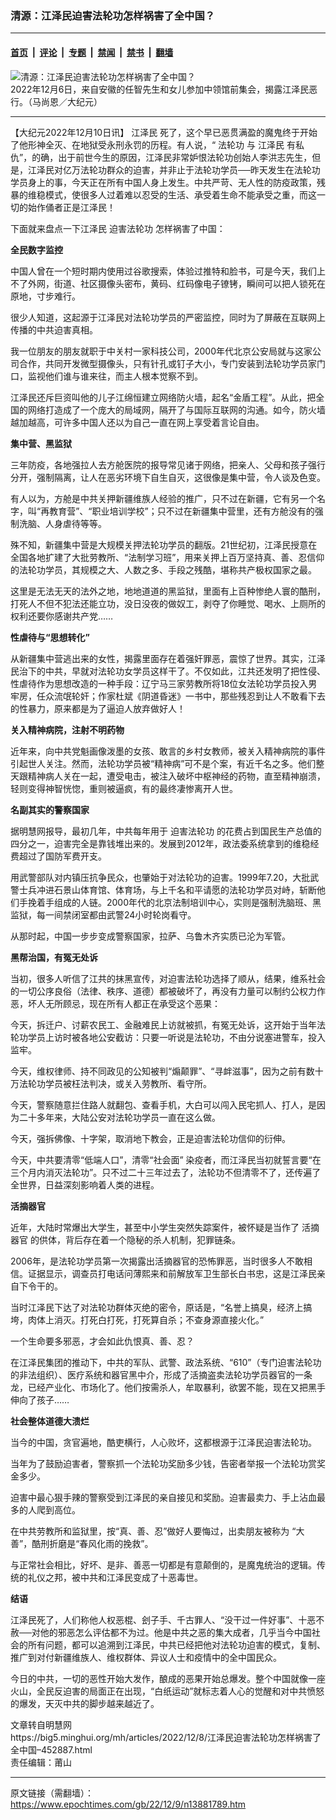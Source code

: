 ### 清源：江泽民迫害法轮功怎样祸害了全中国？

---

#### [首页](../../../..?n13881789) &nbsp;|&nbsp; [评论](../../../../../epoch-comment?n13881789) &nbsp;|&nbsp; [专题](../../../../../epoch-special?n13881789) &nbsp;|&nbsp; [禁闻](../../../../../epoch-news?n13881789) &nbsp;|&nbsp; [禁书](../../../../../books?n13881789) &nbsp;|&nbsp; [翻墙](https://github.com/gfw-breaker/nogfw/blob/master/README.md?n13881789)


<div><img alt="清源：江泽民迫害法轮功怎样祸害了全中国？" class="attachment-djy_600_400 size-djy_600_400 wp-post-image" src="https://i.epochtimes.com/assets/uploads/2022/12/id13880516-IMG_0622-600x400.jpg"/>
<div class="caption">
 2022年12月6日，来自安徽的任智先生和女儿参加中领馆前集会，揭露江泽民恶行。（马尚恩／大纪元）
</div></div><hr/><div class="post_content" id="artbody" itemprop="articleBody">
 <!-- article content begin -->
 <p>
  【大纪元2022年12月10日讯】
  <ok href="https://www.epochtimes.com/gb/tag/%E6%B1%9F%E6%B3%BD%E6%B0%91.html">
   江泽民
  </ok>
  死了，这个早已恶贯满盈的魔鬼终于开始了他形神全灭、在地狱受永刑永罚的历程。有人说，“
  <ok href="https://big5.minghui.org/mh/glossary.html#1">
   法轮功
  </ok>
  与
  <ok href="https://www.epochtimes.com/gb/tag/%E6%B1%9F%E6%B3%BD%E6%B0%91.html">
   江泽民
  </ok>
  有私仇”，的确，出于前世今生的原因，江泽民非常妒恨法轮功创始人李洪志先生，但是，江泽民对亿万法轮功群众的迫害，并非止于法轮功学员──昨天发生在法轮功学员身上的事，今天正在所有中国人身上发生。中共严苛、无人性的防疫政策，残暴的维稳模式，使很多人过着难以忍受的生活、承受着生命不能承受之重，而这一切的始作俑者正是江泽民！
 </p>
 <div id="ar_bArticleContent_OuterFrame">
  <div class="ar_AuthorDate">
   <div class="ar_datesocial">
    <div class="ar_articleContent" id="ar_bArticleContent">
     <p>
      下面就来盘点一下江泽民
      <ok href="https://www.epochtimes.com/gb/tag/%E8%BF%AB%E5%AE%B3%E6%B3%95%E8%BD%AE%E5%8A%9F.html">
       迫害法轮功
      </ok>
      怎样祸害了中国：
     </p>
     <p>
      <b>
       全民数字监控
      </b>
     </p>
     <p>
      中国人曾在一个短时期内使用过谷歌搜索，体验过推特和脸书，可是今天，我们上不了外网，街道、社区摄像头密布，黄码、红码像电子镣铐，瞬间可以把人锁死在原地，寸步难行。
     </p>
     <p>
      很少人知道，这起源于江泽民对法轮功学员的严密监控，同时为了屏蔽在互联网上传播的中共迫害真相。
     </p>
     <p>
      我一位朋友的朋友就职于中关村一家科技公司，2000年代北京公安局就与这家公司合作，共同开发微型摄像头，只有针孔或钉子大小，专门安装到法轮功学员家门口，监视他们谁与谁来往，而主人根本觉察不到。
     </p>
     <p>
      江泽民还斥巨资叫他的儿子江绵恒建立网络防火墙，起名“金盾工程”。从此，把全国的网络打造成了一个庞大的局域网，隔开了与国际互联网的沟通。如今，防火墙越加越高，可许多中国人还以为自己一直在网上享受着言论自由。
     </p>
     <p>
      <b>
       集中营、黑监狱
      </b>
     </p>
     <p>
      三年防疫，各地强拉人去方舱医院的报导常见诸于网络，把亲人、父母和孩子强行分开，强制隔离，让人在恶劣环境下自生自灭，这很像是集中营，令人谈及色变。
     </p>
     <p>
      有人以为，方舱是中共关押新疆维族人经验的推广，只不过在新疆，它有另一个名字，叫“再教育营”、“职业培训学校”；只不过在新疆集中营里，还有方舱没有的强制洗脑、人身虐待等等。
     </p>
     <p>
      殊不知，新疆集中营是大规模关押法轮功学员的翻版。21世纪初，江泽民授意在全国各地扩建了大批劳教所、“法制学习班”，用来关押上百万坚持真、善、忍信仰的法轮功学员，其规模之大、人数之多、手段之残酷，堪称共产极权国家之最。
     </p>
     <p>
      这里是无法无天的法外之地，地地道道的黑监狱，里面有上百种惨绝人寰的酷刑，打死人不但不犯法还能立功，没日没夜的做奴工，剥夺了你睡觉、喝水、上厕所的权利还要你感谢共产党……
     </p>
     <p>
      <b>
       性虐待与“思想转化”
      </b>
     </p>
     <p>
      从新疆集中营逃出来的女性，揭露里面存在着强奸罪恶，震惊了世界。其实，江泽民治下的中共，早就对法轮功女学员这样干了。不仅如此，江共还发明了把性侵、性虐待作为思想改造的一种手段：辽宁马三家劳教所将18位女法轮功学员投入男牢房，任众流氓轮奸；作家杜斌《阴道昏迷》一书中，那些残忍到让人不敢看下去的性暴力，原来都是为了逼迫人放弃做好人！
     </p>
     <p>
      <b>
       关入精神病院，注射不明药物
      </b>
     </p>
     <p>
      近年来，向中共党魁画像泼墨的女孩、敢言的乡村女教师，被关入精神病院的事件引起世人关注。然而，法轮功学员被“精神病”可不是个案，有近千名之多。他们整天跟精神病人关在一起，遭受电击，被注入破坏中枢神经的药物，直至精神崩溃，轻则变得神智恍惚，重则被逼疯，有的最终凄惨离开人世。
     </p>
     <p>
      <b>
       名副其实的警察国家
      </b>
     </p>
     <p>
      据明慧网报导，最初几年，中共每年用于
      <ok href="https://www.epochtimes.com/gb/tag/%E8%BF%AB%E5%AE%B3%E6%B3%95%E8%BD%AE%E5%8A%9F.html">
       迫害法轮功
      </ok>
      的花费占到国民生产总值的四分之一，迫害完全是靠钱堆出来的。发展到2012年，政法委系统拿到的维稳经费超过了国防军费开支。
     </p>
     <p>
      用武警部队对内镇压抗争民众，也肇始于对法轮功的迫害。1999年7.20，大批武警士兵冲进石景山体育馆、体育场，与上千名和平请愿的法轮功学员对峙，斩断他们手挽着手组成的人链。2000年代的北京法制培训中心，实则是强制洗脑班、黑监狱，每一间禁闭室都由武警24小时轮岗看守。
     </p>
     <p>
      从那时起，中国一步步变成警察国家，拉萨、乌鲁木齐实质已沦为军管。
     </p>
     <p>
      <b>
       黑帮治国，有冤无处诉
      </b>
     </p>
     <p>
      当初，很多人听信了江共的抹黑宣传，对迫害法轮功选择了顺从，结果，维系社会的一切公序良俗（法律、秩序、道德）都被破坏了，再没有力量可以制约公权力作恶，坏人无所顾忌，现在所有人都正在承受这个恶果：
     </p>
     <p>
      今天，拆迁户、讨薪农民工、金融难民上访就被抓，有冤无处诉，这开始于当年法轮功学员上访时被各地公安截访：只要一听说是法轮功，不由分说塞进警车，投入监牢。
     </p>
     <p>
      今天，维权律师、持不同政见的公知被判“煽颠罪”、“寻衅滋事”，因为之前有数十万法轮功学员被枉法判决，或关入劳教所、看守所。
     </p>
     <p>
      今天，警察随意拦住路人就翻包、查看手机，大白可以闯入民宅抓人、打人，是因为二十多年来，大陆公安对法轮功学员一直在这么做。
     </p>
     <p>
      今天，强拆佛像、十字架，取消地下教会，正是迫害法轮功信仰的衍伸。
     </p>
     <p>
      今天，中共要清零“低端人口”，清零“社会面” 染疫者，而江泽民当初就誓言要“在三个月内消灭法轮功”。只不过二十三年过去了，法轮功不但清零不了，还传遍了全世界，日益深刻影响着人类的进程。
     </p>
     <p>
      <b>
       <ok href="https://www.epochtimes.com/gb/tag/%E6%B4%BB%E6%91%98%E5%99%A8%E5%AE%98.html">
        活摘器官
       </ok>
      </b>
     </p>
     <p>
      近年，大陆时常爆出大学生，甚至中小学生突然失踪案件，被怀疑是当作了
      <ok href="https://www.epochtimes.com/gb/tag/%E6%B4%BB%E6%91%98%E5%99%A8%E5%AE%98.html">
       活摘器官
      </ok>
      的供体，背后存在着一个隐秘的杀人机制，犯罪链条。
     </p>
     <p>
      2006年，是法轮功学员第一次揭露出活摘器官的恐怖罪恶，当时很多人不敢相信。证据显示，调查员打电话问薄熙来和前解放军卫生部长白书忠，这是江泽民亲自下令干的。
     </p>
     <p>
      当时江泽民下达了对法轮功群体灭绝的密令，原话是，“名誉上搞臭，经济上搞垮，肉体上消灭。打死白打死，打死算自杀；不查身源直接火化。”
     </p>
     <p>
      一个生命要多邪恶，才会如此仇恨真、善、忍？
     </p>
     <p>
      在江泽民集团的推动下，中共的军队、武警、政法系统、“610”（专门迫害法轮功的非法组织）、医疗系统和器官黑中介，形成了活摘盗卖法轮功学员器官的一条龙，已经产业化、市场化了。他们按需杀人，牟取暴利，欲罢不能，现在又把黑手伸向了孩子……
     </p>
     <p>
      <b>
       社会整体道德大溃烂
      </b>
     </p>
     <p>
      当今的中国，贪官遍地，酷吏横行，人心败坏，这都根源于江泽民迫害法轮功。
     </p>
     <p>
      当年为了鼓励迫害者，警察抓一个法轮功奖励多少钱，告密者举报一个法轮功赏奖金多少。
     </p>
     <p>
      迫害中最心狠手辣的警察受到江泽民的亲自接见和奖励。迫害最卖力、手上沾血最多的人爬到高位。
     </p>
     <p>
      在中共劳教所和监狱里，按“真、善、忍”做好人要悔过，出卖朋友被称为 “大善”，酷刑折磨是“春风化雨的挽救”。
     </p>
     <p>
      与正常社会相比，好坏、是非、善恶一切都是有意颠倒的，是魔鬼统治的逻辑。传统的礼仪之邦，被中共和江泽民变成了十恶毒世。
     </p>
     <p>
      <b>
       结语
      </b>
     </p>
     <p>
      江泽民死了，人们称他人权恶棍、刽子手、千古罪人、“没干过一件好事”、十恶不赦──对他的邪恶怎么评估都不为过。他是中共之恶的集大成者，几乎当今中国社会的所有问题，都可以追溯到江泽民，中共已经把他对法轮功迫害的模式，复制、推广到对付新疆维族人、维权群体、异议人士和疫情中的全中国民众。
     </p>
     <p>
      今日的中共，一切的恶性开始大发作，酿成的恶果开始总爆发。整个中国就像一座火山，全民反迫害的局面正在出现，“白纸运动”就标志着人心的觉醒和对中共愤怒的爆发，天灭中共的脚步越来越近了。
     </p>
    </div>
   </div>
  </div>
  <div id="ar_copyrightnotice">
   文章转自明慧网
  </div>
  <div>
   <ok href="https://big5.minghui.org/mh/articles/2022/12/8/江泽民迫害法轮功怎样祸害了全中国--452887.html">
    https://big5.minghui.org/mh/articles/2022/12/8/江泽民迫害法轮功怎样祸害了全中国–452887.html
   </ok>
  </div>
  <div id="bArticleEnglishTranslation">
  </div>
  <div>
   责任编辑：莆山
  </div>
 </div>
 <!-- article content end -->
 <div id="below_article_ad">
 </div>
</div>


---

原文链接（需翻墙）：https://www.epochtimes.com/gb/22/12/9/n13881789.htm
